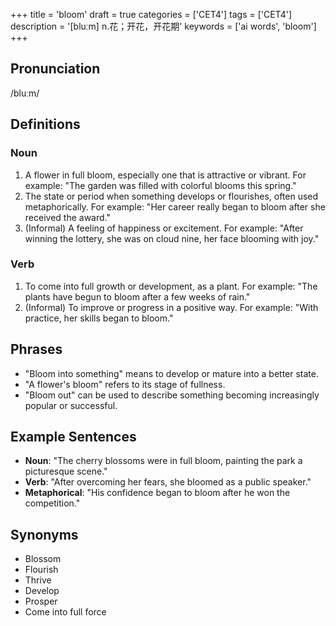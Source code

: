 +++
title = 'bloom'
draft = true
categories = ['CET4']
tags = ['CET4']
description = '[bluːm] n.花；开花，开花期'
keywords = ['ai words', 'bloom']
+++

## Pronunciation
/bluːm/

## Definitions
### Noun
1. A flower in full bloom, especially one that is attractive or vibrant. For example: "The garden was filled with colorful blooms this spring."
2. The state or period when something develops or flourishes, often used metaphorically. For example: "Her career really began to bloom after she received the award."
3. (Informal) A feeling of happiness or excitement. For example: "After winning the lottery, she was on cloud nine, her face blooming with joy."

### Verb
1. To come into full growth or development, as a plant. For example: "The plants have begun to bloom after a few weeks of rain."
2. (Informal) To improve or progress in a positive way. For example: "With practice, her skills began to bloom."

## Phrases
- "Bloom into something" means to develop or mature into a better state.
- "A flower's bloom" refers to its stage of fullness.
- "Bloom out" can be used to describe something becoming increasingly popular or successful.

## Example Sentences
- **Noun**: "The cherry blossoms were in full bloom, painting the park a picturesque scene."
- **Verb**: "After overcoming her fears, she bloomed as a public speaker."
- **Metaphorical**: "His confidence began to bloom after he won the competition."

## Synonyms
- Blossom
- Flourish
- Thrive
- Develop
- Prosper
- Come into full force
